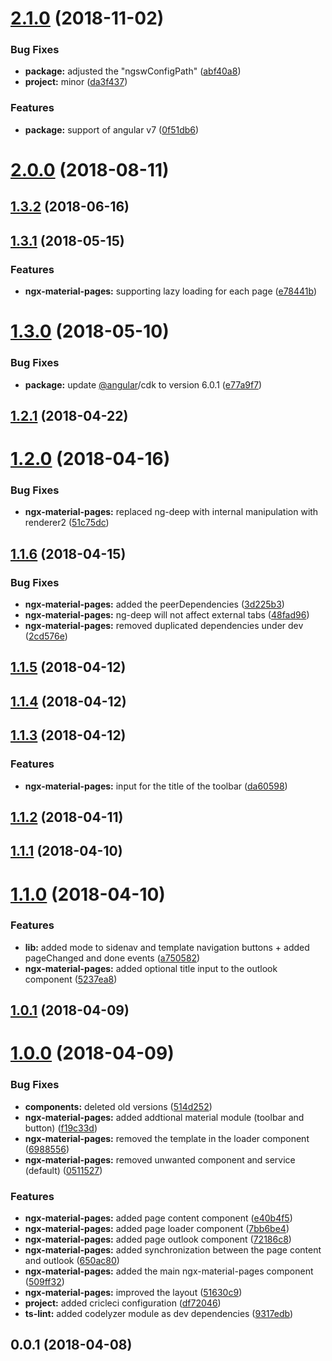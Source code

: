 



# [2.1.0](https://github.com/angular-material-extensions/pages/compare/v2.0.0...v2.1.0) (2018-11-02)


### Bug Fixes

* **package:** adjusted the "ngswConfigPath" ([abf40a8](https://github.com/angular-material-extensions/pages/commit/abf40a8))
* **project:** minor ([da3f437](https://github.com/angular-material-extensions/pages/commit/da3f437))


### Features

* **package:** support of angular v7 ([0f51db6](https://github.com/angular-material-extensions/pages/commit/0f51db6))



# [2.0.0](https://github.com/angular-material-extensions/pages/compare/v1.3.2...v2.0.0) (2018-08-11)



## [1.3.2](https://github.com/angular-material-extensions/pages/compare/v1.3.1...v1.3.2) (2018-06-16)



## [1.3.1](https://github.com/angular-material-extensions/pages/compare/v1.3.0...v1.3.1) (2018-05-15)


### Features

* **ngx-material-pages:** supporting lazy loading for each page ([e78441b](https://github.com/angular-material-extensions/pages/commit/e78441b))



# [1.3.0](https://github.com/angular-material-extensions/pages/compare/v1.2.1...v1.3.0) (2018-05-10)


### Bug Fixes

* **package:** update [@angular](https://github.com/angular)/cdk to version 6.0.1 ([e77a9f7](https://github.com/angular-material-extensions/pages/commit/e77a9f7))



## [1.2.1](https://github.com/angular-material-extensions/pages/compare/v1.2.0...v1.2.1) (2018-04-22)



# [1.2.0](https://github.com/angular-material-extensions/pages/compare/v1.1.6...v1.2.0) (2018-04-16)


### Bug Fixes

* **ngx-material-pages:** replaced ng-deep with internal manipulation with renderer2 ([51c75dc](https://github.com/angular-material-extensions/pages/commit/51c75dc))



## [1.1.6](https://github.com/angular-material-extensions/pages/compare/v1.1.5...v1.1.6) (2018-04-15)


### Bug Fixes

* **ngx-material-pages:** added the peerDependencies ([3d225b3](https://github.com/angular-material-extensions/pages/commit/3d225b3))
* **ngx-material-pages:** ng-deep will not affect external tabs ([48fad96](https://github.com/angular-material-extensions/pages/commit/48fad96))
* **ngx-material-pages:** removed duplicated dependencies under dev ([2cd576e](https://github.com/angular-material-extensions/pages/commit/2cd576e))



## [1.1.5](https://github.com/angular-material-extensions/pages/compare/v1.1.4...v1.1.5) (2018-04-12)



## [1.1.4](https://github.com/angular-material-extensions/pages/compare/v1.1.3...v1.1.4) (2018-04-12)



## [1.1.3](https://github.com/angular-material-extensions/pages/compare/v1.1.2...v1.1.3) (2018-04-12)


### Features

* **ngx-material-pages:** input for the title of the toolbar ([da60598](https://github.com/angular-material-extensions/pages/commit/da60598))



## [1.1.2](https://github.com/angular-material-extensions/pages/compare/v1.1.1...v1.1.2) (2018-04-11)



## [1.1.1](https://github.com/angular-material-extensions/pages/compare/v1.1.0...v1.1.1) (2018-04-10)



# [1.1.0](https://github.com/angular-material-extensions/pages/compare/v1.0.1...v1.1.0) (2018-04-10)


### Features

* **lib:** added mode to sidenav and template navigation buttons + added pageChanged and done events ([a750582](https://github.com/angular-material-extensions/pages/commit/a750582))
* **ngx-material-pages:** added optional title input to the outlook component ([5237ea8](https://github.com/angular-material-extensions/pages/commit/5237ea8))



## [1.0.1](https://github.com/angular-material-extensions/pages/compare/v1.0.0...v1.0.1) (2018-04-09)



# [1.0.0](https://github.com/angular-material-extensions/pages/compare/v0.0.1...v1.0.0) (2018-04-09)


### Bug Fixes

* **components:** deleted old versions ([514d252](https://github.com/angular-material-extensions/pages/commit/514d252))
* **ngx-material-pages:** added addtional material module (toolbar and button) ([f19c33d](https://github.com/angular-material-extensions/pages/commit/f19c33d))
* **ngx-material-pages:** removed the template in the loader component ([6988556](https://github.com/angular-material-extensions/pages/commit/6988556))
* **ngx-material-pages:** removed unwanted component and service (default) ([0511527](https://github.com/angular-material-extensions/pages/commit/0511527))


### Features

* **ngx-material-pages:** added page content component ([e40b4f5](https://github.com/angular-material-extensions/pages/commit/e40b4f5))
* **ngx-material-pages:** added page loader component ([7bb6be4](https://github.com/angular-material-extensions/pages/commit/7bb6be4))
* **ngx-material-pages:** added page outlook component ([72186c8](https://github.com/angular-material-extensions/pages/commit/72186c8))
* **ngx-material-pages:** added synchronization between the page content and outlook ([650ac80](https://github.com/angular-material-extensions/pages/commit/650ac80))
* **ngx-material-pages:** added the main ngx-material-pages component ([509ff32](https://github.com/angular-material-extensions/pages/commit/509ff32))
* **ngx-material-pages:** improved the layout ([51630c9](https://github.com/angular-material-extensions/pages/commit/51630c9))
* **project:** added cricleci configuration ([df72046](https://github.com/angular-material-extensions/pages/commit/df72046))
* **ts-lint:** added codelyzer module as dev dependencies ([9317edb](https://github.com/angular-material-extensions/pages/commit/9317edb))



## 0.0.1 (2018-04-08)



